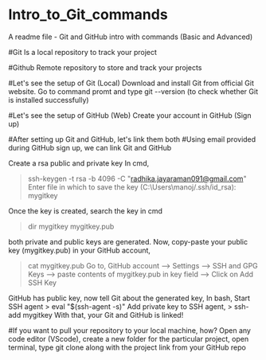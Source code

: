 # Intro_to_Git_commands
A readme file - Git and GitHub intro with commands (Basic and Advanced)

#Git 
Is a local repository to track your project

#Github
Remote repository to store and track your projects 

#Let's see the setup of Git (Local)
Download and install Git from official Git website. Go to command promt and type git --version (to check whether Git is installed successfully)

#Let's see the setup of GitHub (Web)
Create your account in GitHub (Sign up)

#After setting up Git and GitHub, let's link them both
#Using email provided during GitHub sign up, we can link Git and GitHub

Create a rsa public and private key
In cmd, 
> ssh-keygen -t rsa -b 4096 -C "radhika.jayaraman091@gmail.com"
> Enter file in which to save the key (C:\Users\manoj/.ssh/id_rsa): mygitkey

Once the key is created, search the key in cmd 
>dir
mygitkey
mygitkey.pub

both private and public keys are generated. Now, copy-paste your public key (mygitkey.pub) in your GitHub account,
>cat mygitkey.pub
Go to, GitHub account --> Settings --> SSH and GPG Keys --> paste contents of mygitkey.pub in key field --> Click on Add SSH Key

GitHub has public key, now tell Git about the generated key,
In bash,
Start SSH agent > eval "$(ssh-agent -s)"
Add private key to SSH agent, > ssh-add mygitkey
With that, your Git and GitHub is linked!

#If you want to pull your repository to your local machine, how?
Open any code editor (VScode), create a new folder for the particular project, open terminal, type git clone along with the project link from your GitHub repo


